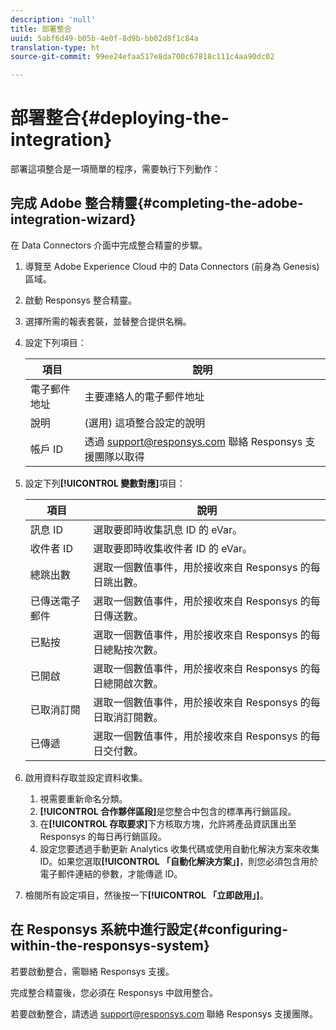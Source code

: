 ```yaml
---
description: 'null'
title: 部署整合
uuid: 5abf6d49-b05b-4e0f-8d9b-bb02d8f1c84a
translation-type: ht
source-git-commit: 99ee24efaa517e8da700c67818c111c4aa90dc02

---
```



# 部署整合{#deploying-the-integration}

部署這項整合是一項簡單的程序，需要執行下列動作：

## 完成 Adobe 整合精靈{#completing-the-adobe-integration-wizard}

在 Data Connectors 介面中完成整合精靈的步驟。

1. 導覽至 Adobe Experience Cloud 中的 Data Connectors (前身為 Genesis) 區域。
1. 啟動 Responsys 整合精靈。
1. 選擇所需的報表套裝，並替整合提供名稱。
1. 設定下列項目：

   | 項目 | 說明 |
   |---|---|
   | 電子郵件地址 | 主要連絡人的電子郵件地址 |
   | 說明 | (選用) 這項整合設定的說明 |
   | 帳戶 ID | 透過 support@responsys.com 聯絡 Responsys 支援團隊以取得 |

1. 設定下列&#x200B;**[!UICONTROL 變數對應]**&#x200B;項目：

   | 項目 | 說明 |
   |---|---|
   | 訊息 ID | 選取要即時收集訊息 ID 的 eVar。 |
   | 收件者 ID | 選取要即時收集收件者 ID 的 eVar。 |
   | 總跳出數 | 選取一個數值事件，用於接收來自 Responsys 的每日跳出數。 |
   | 已傳送電子郵件 | 選取一個數值事件，用於接收來自 Responsys 的每日傳送數。 |
   | 已點按 | 選取一個數值事件，用於接收來自 Responsys 的每日總點按次數。 |
   | 已開啟 | 選取一個數值事件，用於接收來自 Responsys 的每日總開啟次數。 |
   | 已取消訂閱 | 選取一個數值事件，用於接收來自 Responsys 的每日取消訂閱數。 |
   | 已傳遞 | 選取一個數值事件，用於接收來自 Responsys 的每日交付數。 |

1. 啟用資料存取並設定資料收集。
   1. 視需要重新命名分類。
   1. **[!UICONTROL 合作夥伴區段]**&#x200B;是您整合中包含的標準再行銷區段。
   1. 在&#x200B;**[!UICONTROL 存取要求]**&#x200B;下方核取方塊，允許將產品資訊匯出至 Responsys 的每日再行銷區段。
   1. 設定您要透過手動更新 Analytics 收集代碼或使用自動化解決方案來收集 ID。如果您選取&#x200B;**[!UICONTROL 「自動化解決方案」]**，則您必須包含用於電子郵件連結的參數，才能傳遞 ID。
1. 檢閱所有設定項目，然後按一下&#x200B;**[!UICONTROL 「立即啟用」]**。

## 在 Responsys 系統中進行設定{#configuring-within-the-responsys-system}

若要啟動整合，需聯絡 Responsys 支援。

完成整合精靈後，您必須在 Responsys 中啟用整合。

若要啟動整合，請透過 support@responsys.com 聯絡 Responsys 支援團隊。
